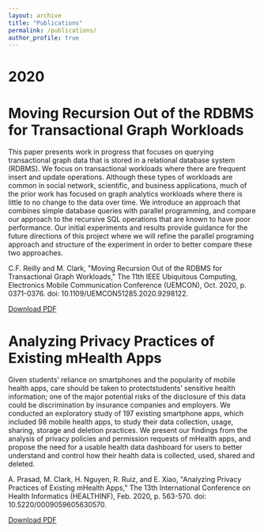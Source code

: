 ```yaml
---
layout: archive
title: "Publications"
permalink: /publications/
author_profile: true
---
```



2020
===== 

Moving Recursion Out of the RDBMS for Transactional Graph Workloads
===

This paper presents work in progress that focuses on querying transactional graph data that is stored in a relational database system (RDBMS). We focus on transactional workloads where there are frequent insert and update operations. Although these types of workloads are common in social network, scientific, and business applications, much of the prior work has focused on graph analytics workloads where there is little to no change to the data over time. We introduce an approach that combines simple database queries with parallel programming, and compare our approach to the recursive SQL operations that are known to have poor performance. Our initial experiments and results provide guidance for the future directions of this project where we will refine the parallel programing approach and structure of the experiment in order to better compare these two approaches.

C.F. Reilly and M. Clark, "Moving Recursion Out of the RDBMS for Transactional Graph Workloads," The 11th IEEE Ubiquitous Computing, Electronics Mobile Communication Conference (UEMCON), Oct. 2020, p. 0371-0376. doi: 10.1109/UEMCON51285.2020.9298122.

[Download PDF](http://mattc1745.github.io/files/Moving_Recursion_Out_of_the_RDBMS_for_Transactional_Graph_Workloads.pdf)


Analyzing Privacy Practices of Existing mHealth Apps
===

Given students’ reliance on smartphones and the popularity of mobile health apps, care should be taken to protectstudents’ sensitive health information; one of the major potential risks of the disclosure of this data could be discrimination by insurance companies and employers. We conducted an exploratory study of 197 existing smartphone apps, which included 98 mobile health apps, to study their data collection, usage, sharing, storage and deletion practices. We present our findings from the analysis of privacy policies and permission requests of mHealth apps, and propose the need for a usable health data dashboard for users to better understand and control how their health data is collected, used, shared and deleted.

A. Prasad, M. Clark, H. Nguyen, R. Ruiz, and E. Xiao, "Analyzing Privacy Practices of Existing mHealth Apps," The 13th International Conference on Health Informatics (HEALTHINF), Feb. 2020, p. 563-570. doi: 10.5220/0009059605630570.

[Download PDF](http://mattc1745.github.io/files/Analyzing_Privacy_Practices_of_Existing_mHealth_Apps.pdf)

<!-- 
{% if author.googlescholar %}
  You can also find my articles on <u><a href="{{author.googlescholar}}">my Google Scholar profile</a>.</u>
{% endif %}

{% include base_path %}

{% for post in site.publications reversed %}
  {% include archive-single.html %}
{% endfor %} -->
